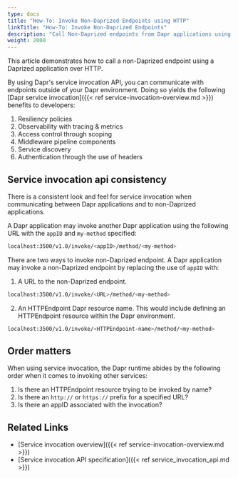 ```yaml
---
type: docs
title: "How-To: Invoke Non-Daprized Endpoints using HTTP"
linkTitle: "How-To: Invoke Non-Daprized Endpoints"
description: "Call Non-Daprized endpoints from Dapr applications using service invocation"
weight: 2000
---
```


This article demonstrates how to call a non-Daprized endpoint using a Daprized application over HTTP.

By using Dapr's service invocation API, you can communicate with endpoints outside of your Dapr environment. Doing so yields the following [Dapr service invocation]({{< ref service-invocation-overview.md >}}) benefits to developers:

1. Resiliency policies
2. Observability with tracing & metrics
3. Access control through scoping
4. Middleware pipeline components
5. Service discovery
6. Authentication through the use of headers

## Service invocation api consistency

There is a consistent look and feel for service invocation when communicating between Dapr applications and to non-Daprized applications.

A Dapr application may invoke another Dapr application using the following URL with the `appID` and `my-method` specified:

```sh
localhost:3500/v1.0/invoke/<appID>/method/<my-method>
```

There are two ways to invoke non-Daprized endpoint. A Dapr application may invoke a non-Daprized endpoint by replacing the use of `appID` with:

1. A URL to the non-Daprized endpoint.

```sh
localhost:3500/v1.0/invoke/<URL>/method/<my-method>
```

2. An HTTPEndpoint Dapr resource name. This would include defining an HTTPEndpoint resource within the Dapr environment.

```sh
localhost:3500/v1.0/invoke/<HTTPEndpoint-name>/method/<my-method>
```

## Order matters

When using service invocation, the Dapr runtime abides by the following order when it comes to invoking other services:

1. Is there an HTTPEndpoint resource trying to be invoked by name?
2. Is there an `http://` or `https://` prefix for a specified URL?
3. Is there an appID associated with the invocation?

## Related Links

- [Service invocation overview]({{< ref service-invocation-overview.md >}})
- [Service invocation API specification]({{< ref service_invocation_api.md >}})